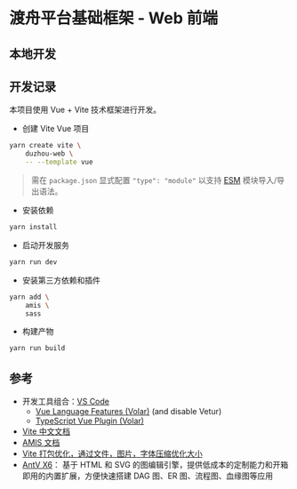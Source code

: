 渡舟平台基础框架 - Web 前端
==========================================

## 本地开发

## 开发记录

本项目使用 Vue + Vite 技术框架进行开发。

- 创建 Vite Vue 项目

```bash
yarn create vite \
    duzhou-web \
    -- --template vue
```

> 需在 `package.json` 显式配置 `"type": "module"`
> 以支持 [ESM](https://juejin.cn/post/7169581968336617485)
> 模块导入/导出语法。

- 安装依赖

```bash
yarn install
```

- 启动开发服务

```bash
yarn run dev
```

- 安装第三方依赖和插件

```bash
yarn add \
    amis \
    sass
```

- 构建产物

```bash
yarn run build
```

## 参考

- 开发工具组合：[VS Code](https://code.visualstudio.com/)
  - [Vue Language Features (Volar)](https://marketplace.visualstudio.com/items?itemName=Vue.volar) (and disable Vetur)
  - [TypeScript Vue Plugin (Volar)](https://marketplace.visualstudio.com/items?itemName=Vue.vscode-typescript-vue-plugin)
- [Vite 中文文档](https://cn.vitejs.dev/guide/)
- [AMIS 文档](https://baidu.github.io/amis/)
- [Vite 打包优化，通过文件，图片，字体压缩优化大小](https://juejin.cn/post/7336637599895748644)
- [AntV X6](https://x6.antv.antgroup.com/tutorial/getting-started)：
  基于 HTML 和 SVG 的图编辑引擎，提供低成本的定制能力和开箱即用的内置扩展，方便快速搭建 DAG 图、ER 图、流程图、血缘图等应用
